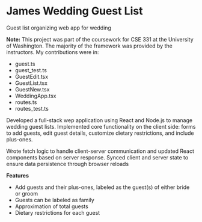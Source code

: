 # James Wedding Guest List
Guest list organizing web app for wedding

**Note:**
This project was part of the coursework for CSE 331 at the University of Washington. The majority of the framework was provided by the instructors.
My contributions were in:
- guest.ts
- guest_test.ts
- GuestEdit.tsx
- GuestList.tsx
- GuestNew.tsx
- WeddingApp.tsx
- routes.ts
- routes_test.ts

Developed a full-stack wep application using React and Node.js to manage wedding guest lists. Implemented core functionality on the client side: forms to add guests, edit guest details, customize dietary restrictions, and include plus-ones.

Wrote fetch logic to handle client-server communication and updated React components based on server response. Synced client and server state to ensure data persistence through browser reloads

**Features**
- Add guests and their plus-ones, labeled as the guest(s) of either bride or groom
- Guests can be labeled as family
- Approximation of total guests
- Dietary restrictions for each guest

